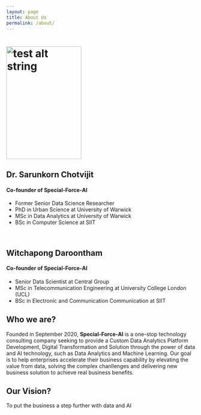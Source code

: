 ```yaml
---
layout: page
title: About Us
permalink: /about/
---
```



# <img src='img/profile/profile_mo.jpg' width='200' height='300' alt='test alt string'>
<!--![](img/profile/profile_mo.jpg)-->

## Dr. Sarunkorn Chotvijit
#### Co-founder of Special-Force-AI
* Former Senior Data Science Researcher
* PhD in Urban Science at University of Warwick
* MSc in Data Analytics at University of Warwick
* BSc in Computer Science at SIIT

<br>

## Witchapong Daroontham
#### Co-founder of Special-Force-AI
* Senior Data Scientist at Central Group
* MSc in Telecommunication Engineering at University College London (UCL)
* BSc in Electronic and Communication Communication at SIIT

<!---
itemise:
* 
* 
-->

## Who we are?
Founded in September 2020, **Special-Force-AI** is a one-stop technology consulting company seeking to provide a Custom Data Analytics Platform Development, Digital Transformation and Solution through the power of data and AI technology, such as Data Analytics and Machine Learning. Our goal is to help enterprises accelerate their business capability by elevating the value from data, solving the complex chanllenges and delivering new business solution to achieve real business benefits.

## Our Vision?
To put the business a step further with data and AI
